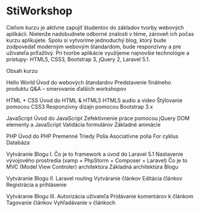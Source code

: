 # StiWorkshop
Cieľom kurzu je aktívne zapojiť študentov do základov tvorby webových aplikácií. Nielenže nadobudnete odborné znalosti v téme, zároveň ich počas kurzu aplikujete. Spolu si vytvoríme jednoduchý blog, ktorý bude zodpovedať moderným webovým štandardom, bude responzívny a pre užívateľa príťažlivý. Pri tvorbe aplikácie využijeme najnovšie technológie a prístupy- HTML5, CSS3, Bootstrap 3, jQuery 2, Laravel 5.1.

Obsah kurzu

Hello World
Úvod do webových štandardov
Predstavenie finálneho produktu
Q&A – smerovanie ďalších workshopov

HTML + CSS
Úvod do HTML & HTML5
HTML5 audio a video
Štýlovanie pomocou CSS3
Responzívny dizajn pomocou Bootstrap 3.x

JavaScript
Úvod do JavaScript
Zefektívnenie práce pomocou jQuery
DOM elementy a JavaScript
Validácia formulárov
Základné animácie

PHP
Úvod do PHP
Premenné
Triedy
Polia
Asociatívne polia
For cyklus
Databáza

Vytváranie Blogu I.
Čo je to framework a úvod do Laravel 5.1
Nastavenie vývojového prostredia (xamp + PhpStorm + Composer + Laravel)
Čo je to MVC (Model View Controler) architektúra
Základná architektúra Blogu

Vytváranie Blogu II.
Laravel routing
Vytváranie článkov
Editácia článkov
Registrácia a prihlásenie

Vytváranie Blogu III.
Autorizácia užívateľa
Pridávanie komentárov k článkom
Tagovanie článkov
Vyhľadávanie v článkoch

